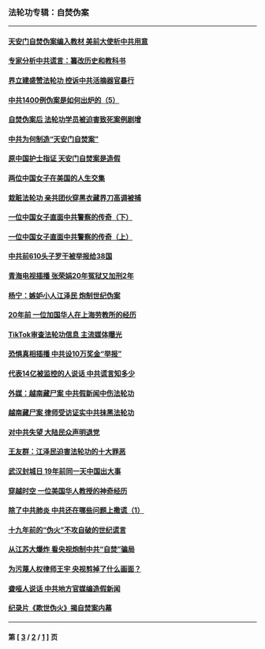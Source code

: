 ### 法轮功专辑：自焚伪案
---
#### [天安门自焚伪案编入教材 美前大使析中共用意](../../pages/nf5562/n13791932.md?10170430) 
#### [专家分析中共谎言：纂改历史和教科书](../../pages/nf5562/n13781542.md?10170430) 
#### [界立建盛赞法轮功 控诉中共活摘器官暴行](../../pages/nf5562/n13781971.md?10170430) 
#### [中共1400例伪案是如何出炉的（5）](../../pages/nf5562/n13226831.md?10170430) 
#### [自焚伪案后 法轮功学员被迫害致死案例剧增](../../pages/nf5562/n13190600.md?10170430) 
#### [中共为何制造“天安门自焚案”](../../pages/nf5562/n13183270.md?10170430) 
#### [原中国护士指证 天安门自焚案是造假](../../pages/nf5562/n13172289.md?10170430) 
#### [两位中国女子在美国的人生交集](../../pages/nf5562/n13156138.md?10170430) 
#### [栽赃法轮功 亲共团伙穿黑衣藏界刀高调被捕](../../pages/nf5562/n13073780.md?10170430) 
#### [一位中国女子直面中共警察的传奇（下）](../../pages/nf5562/n12989706.md?10170430) 
#### [一位中国女子直面中共警察的传奇（上）](../../pages/nf5562/n12985072.md?10170430) 
#### [中共前610头子罗干被举报给38国](../../pages/nf5562/n12975419.md?10170430) 
#### [青海电视插播 张荣娟20年冤狱又加刑2年](../../pages/nf5562/n12738166.md?10170430) 
#### [杨宁：嫉妒小人江泽民 炮制世纪伪案](../../pages/nf5562/n12724108.md?10170430) 
#### [20年前 一位加国华人在上海劳教所的经历](../../pages/nf5562/n12707932.md?10170430) 
#### [TikTok审查法轮功信息 主流媒体曝光](../../pages/nf5562/n12362336.md?10170430) 
#### [恐惧真相插播 中共设10万奖金“举报”](../../pages/nf5562/n12306396.md?10170430) 
#### [代表14亿被监控的人说话 中共谎言知多少](../../pages/nf5562/n12297484.md?10170430) 
#### [外媒：越南藏尸案 中共假新闻中伤法轮功](../../pages/nf5562/n12264411.md?10170430) 
#### [越南藏尸案 律师受访证实中共抹黑法轮功](../../pages/nf5562/n12261878.md?10170430) 
#### [对中共失望 大陆民众声明退党](../../pages/nf5562/n12187315.md?10170430) 
#### [王友群：江泽民迫害法轮功的十大罪恶](../../pages/nf5562/n12169074.md?10170430) 
#### [武汉封城日 19年前同一天中国出大事](../../pages/nf5562/n12150901.md?10170430) 
#### [穿越时空  一位美国华人教授的神奇经历](../../pages/nf5562/n12097460.md?10170430) 
#### [除了中共肺炎 中共还在哪些问题上撒谎（1）](../../pages/nf5562/n11955770.md?10170430) 
#### [十九年前的“伪火”不攻自破的世纪谎言](../../pages/nf5562/n11813238.md?10170430) 
#### [从江苏大爆炸 看央视炮制中共“自焚”骗局](../../pages/nf5562/n11140275.md?10170430) 
#### [为污蔑人权律师王宇 央视剪掉了什么画面？](../../pages/nf5562/n11130142.md?10170430) 
#### [聋哑人说话 中共地方官媒编造假新闻](../../pages/nf5562/n11006067.md?10170430) 
#### [纪录片《欺世伪火》揭自焚案内幕](../../pages/nf5562/n11002664.md?10170430) 

---
#### 第 [ [3](./3.md?10170430) / [2](./2.md?10170430) / [1](./1.md?10170430) ] 页
